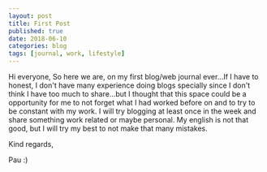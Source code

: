 ```yaml
---
layout: post
title: First Post
published: true
date: 2018-06-10
categories: blog
tags: [journal, work, lifestyle]
---
```


Hi everyone,
So here we are, on my first blog/web journal ever...If I have to honest, I don't have many experience doing blogs specially since I don't think I have too much to share...but I thought that this space could be a opportunity for me to not forget what I had worked before on and to try to be constant with my work. I will try blogging at least once in the week and share something work related or maybe personal. My english is not that good, but I will try my best to not make that many mistakes.

Kind regards,

Pau :)
